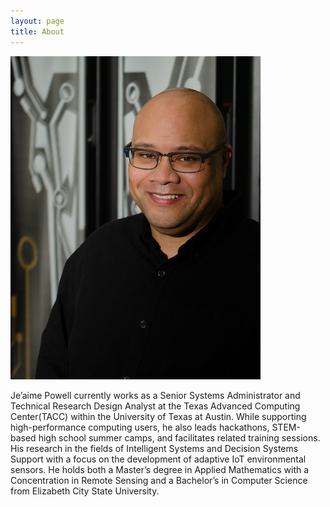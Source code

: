 ```yaml
---
layout: page
title: About
---
```



![img](/jeaime-tacc.jpg)

Je’aime Powell currently works as a Senior Systems Administrator and Technical Research Design Analyst at the Texas Advanced Computing Center(TACC) within the University of Texas at Austin. While supporting high-performance computing users, he also leads hackathons, STEM-based high school summer camps, and facilitates related training sessions. His research  in the fields of Intelligent Systems and Decision Systems Support with a focus on the development of adaptive IoT environmental sensors. He holds both a Master’s degree in Applied Mathematics with a Concentration in Remote Sensing and a Bachelor’s in Computer Science from Elizabeth City State University. 


